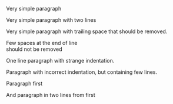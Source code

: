 Very simple paragraph

Very simple paragraph with
two lines

Very simple paragraph with 
trailing space that should 
be removed.

Few spaces at the end of line     
should not be removed

 One line paragraph with strange indentation.

  Paragraph with incorrect
 indentation, but containing 
  few lines.
  
Paragraph first


And paragraph in two lines from first 